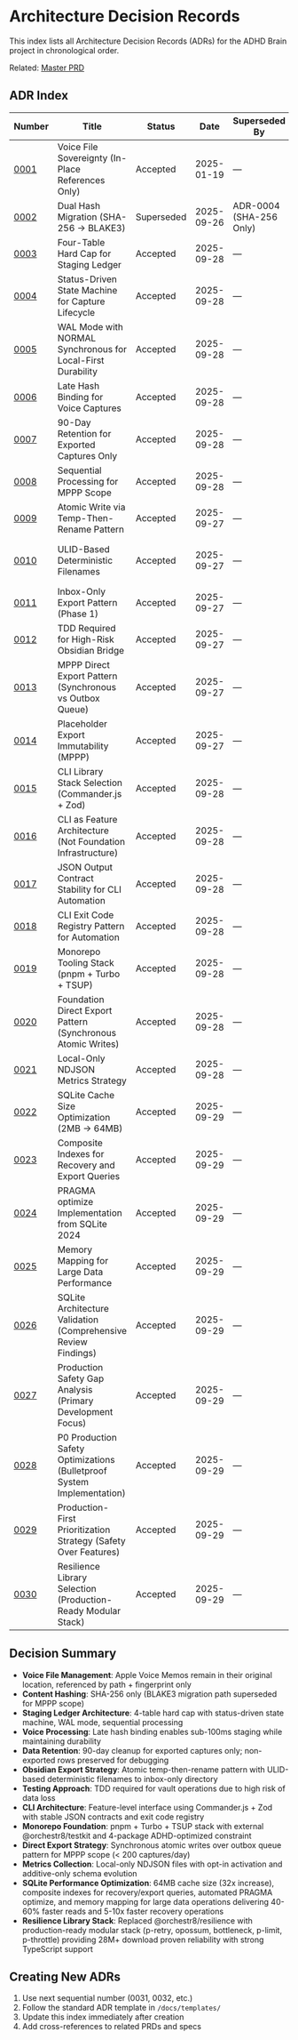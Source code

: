 # Architecture Decision Records

This index lists all Architecture Decision Records (ADRs) for the ADHD Brain project in chronological order.

Related: [Master PRD](/docs/master/prd-master.md)

## ADR Index

| Number | Title | Status | Date | Superseded By | Links |
|--------|-------|---------|------|---------------|-------|
| [0001](0001-voice-file-sovereignty.md) | Voice File Sovereignty (In-Place References Only) | Accepted | 2025-01-19 | — | Capture, Staging Ledger |
| [0002](0002-dual-hash-migration.md) | Dual Hash Migration (SHA-256 → BLAKE3) | Superseded | 2025-09-26 | ADR-0004 (SHA-256 Only) | Staging Ledger, CLI |
| [0003](0003-four-table-hard-cap.md) | Four-Table Hard Cap for Staging Ledger | Accepted | 2025-09-28 | — | Staging Ledger |
| [0004](0004-status-driven-state-machine.md) | Status-Driven State Machine for Capture Lifecycle | Accepted | 2025-09-28 | — | Staging Ledger |
| [0005](0005-wal-mode-normal-sync.md) | WAL Mode with NORMAL Synchronous for Local-First Durability | Accepted | 2025-09-28 | — | Staging Ledger |
| [0006](0006-late-hash-binding-voice.md) | Late Hash Binding for Voice Captures | Accepted | 2025-09-28 | — | Staging Ledger, Capture |
| [0007](0007-90-day-retention-exported-only.md) | 90-Day Retention for Exported Captures Only | Accepted | 2025-09-28 | — | Staging Ledger |
| [0008](0008-sequential-processing-mppp.md) | Sequential Processing for MPPP Scope | Accepted | 2025-09-28 | — | Staging Ledger |
| [0009](0009-atomic-write-temp-rename-pattern.md) | Atomic Write via Temp-Then-Rename Pattern | Accepted | 2025-09-27 | — | Obsidian Bridge |
| [0010](0010-ulid-deterministic-filenames.md) | ULID-Based Deterministic Filenames | Accepted | 2025-09-27 | — | Obsidian Bridge, Staging Ledger |
| [0011](0011-inbox-only-export-pattern.md) | Inbox-Only Export Pattern (Phase 1) | Accepted | 2025-09-27 | — | Obsidian Bridge |
| [0012](0012-tdd-required-high-risk.md) | TDD Required for High-Risk Obsidian Bridge | Accepted | 2025-09-27 | — | Obsidian Bridge, Testing |
| [0013](0013-mppp-direct-export-pattern.md) | MPPP Direct Export Pattern (Synchronous vs Outbox Queue) | Accepted | 2025-09-27 | — | Capture, Obsidian Bridge |
| [0014](0014-placeholder-export-immutability.md) | Placeholder Export Immutability (MPPP) | Accepted | 2025-09-27 | — | Capture |
| [0015](0015-cli-library-stack.md) | CLI Library Stack Selection (Commander.js + Zod) | Accepted | 2025-09-28 | — | CLI |
| [0016](0016-cli-as-feature-architecture.md) | CLI as Feature Architecture (Not Foundation Infrastructure) | Accepted | 2025-09-28 | — | CLI |
| [0017](0017-json-output-contract-stability.md) | JSON Output Contract Stability for CLI Automation | Accepted | 2025-09-28 | — | CLI |
| [0018](0018-cli-exit-code-registry.md) | CLI Exit Code Registry Pattern for Automation | Accepted | 2025-09-28 | — | CLI |
| [0019](0019-monorepo-tooling-stack.md) | Monorepo Tooling Stack (pnpm + Turbo + TSUP) | Accepted | 2025-09-28 | — | Foundation |
| [0020](0020-foundation-direct-export-pattern.md) | Foundation Direct Export Pattern (Synchronous Atomic Writes) | Accepted | 2025-09-28 | — | Foundation, Obsidian Bridge |
| [0021](0021-local-metrics-ndjson-strategy.md) | Local-Only NDJSON Metrics Strategy | Accepted | 2025-09-28 | — | Foundation, Metrics |
| [0022](0022-sqlite-cache-size-optimization.md) | SQLite Cache Size Optimization (2MB → 64MB) | Accepted | 2025-09-29 | — | Staging Ledger, Performance |
| [0023](0023-composite-indexes-recovery-export.md) | Composite Indexes for Recovery and Export Queries | Accepted | 2025-09-29 | — | Staging Ledger, Performance |
| [0024](0024-pragma-optimize-implementation.md) | PRAGMA optimize Implementation from SQLite 2024 | Accepted | 2025-09-29 | — | Staging Ledger, Performance |
| [0025](0025-memory-mapping-large-data-performance.md) | Memory Mapping for Large Data Performance | Accepted | 2025-09-29 | — | Staging Ledger, Performance |
| [0026](0026-sqlite-architecture-validation.md) | SQLite Architecture Validation (Comprehensive Review Findings) | Accepted | 2025-09-29 | — | Staging Ledger, Architecture |
| [0027](0027-production-safety-gap-analysis.md) | Production Safety Gap Analysis (Primary Development Focus) | Accepted | 2025-09-29 | — | Staging Ledger, Production Safety |
| [0028](0028-p0-production-safety-optimizations.md) | P0 Production Safety Optimizations (Bulletproof System Implementation) | Accepted | 2025-09-29 | — | Staging Ledger, Production Safety |
| [0029](0029-production-first-prioritization-strategy.md) | Production-First Prioritization Strategy (Safety Over Features) | Accepted | 2025-09-29 | — | Strategy, Production Safety |
| [0030](0030-resilience-library-selection.md) | Resilience Library Selection (Production-Ready Modular Stack) | Accepted | 2025-09-29 | — | Foundation, Resilience |

## Decision Summary

- **Voice File Management**: Apple Voice Memos remain in their original location, referenced by path + fingerprint only
- **Content Hashing**: SHA-256 only (BLAKE3 migration path superseded for MPPP scope)
- **Staging Ledger Architecture**: 4-table hard cap with status-driven state machine, WAL mode, sequential processing
- **Voice Processing**: Late hash binding enables sub-100ms staging while maintaining durability
- **Data Retention**: 90-day cleanup for exported captures only; non-exported rows preserved for debugging
- **Obsidian Export Strategy**: Atomic temp-then-rename pattern with ULID-based deterministic filenames to inbox-only directory
- **Testing Approach**: TDD required for vault operations due to high risk of data loss
- **CLI Architecture**: Feature-level interface using Commander.js + Zod with stable JSON contracts and exit code registry
- **Monorepo Foundation**: pnpm + Turbo + TSUP stack with external @orchestr8/testkit and 4-package ADHD-optimized constraint
- **Direct Export Strategy**: Synchronous atomic writes over outbox queue pattern for MPPP scope (< 200 captures/day)
- **Metrics Collection**: Local-only NDJSON files with opt-in activation and additive-only schema evolution
- **SQLite Performance Optimization**: 64MB cache size (32x increase), composite indexes for recovery/export queries, automated PRAGMA optimize, and memory mapping for large data operations delivering 40-60% faster reads and 5-10x faster recovery operations
- **Resilience Library Stack**: Replaced @orchestr8/resilience with production-ready modular stack (p-retry, opossum, bottleneck, p-limit, p-throttle) providing 28M+ download proven reliability with strong TypeScript support

## Creating New ADRs

1. Use next sequential number (0031, 0032, etc.)
2. Follow the standard ADR template in `/docs/templates/`
3. Update this index immediately after creation
4. Add cross-references to related PRDs and specs
